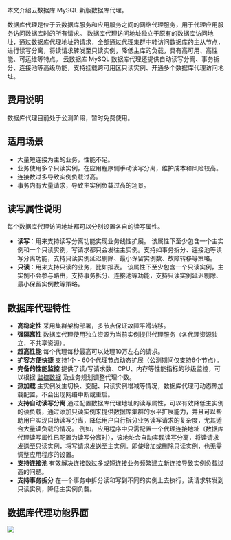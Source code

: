 本文介绍云数据库 MySQL 新版数据库代理。

数据库代理是位于云数据库服务和应用服务之间的网络代理服务，用于代理应用服务访问数据库时的所有请求。
数据库代理访问地址独立于原有的数据库访问地址，通过数据库代理地址的请求，全部通过代理集群中转访问数据库的主从节点，进行读写分离，将读请求转发至只读实例，降低主库的负载，具有高可用、高性能、可运维等特点。
云数据库 MySQL 数据库代理还提供自动读写分离、事务拆分、连接池等高级功能，支持挂载跨可用区只读实例、开通多个数据库代理访问地址。

## 费用说明
数据库代理目前处于公测阶段，暂时免费使用。

## 适用场景
- 大量短连接为主的业务，性能不足。
- 业务使用多个只读实例，在应用程序侧手动读写分离，维护成本和风险较高。
- 连接数过多导致实例负载过高。
- 事务内有大量请求，导致主实例负载过高的场景。

## 读写属性说明
每个数据库代理访问地址都可以分别设置各自的读写属性。
- **读写**：用来支持读写分离功能实现业务线性扩展。
该属性下至少包含一个主实例和一个只读实例，写请求都只会发往主实例。支持如事务拆分、连接池等读写分离功能，支持只读实例延迟剔除、最小保留实例数、故障转移等策略。
- **只读**：用来支持只读的业务，比如报表。
该属性下至少包含一个只读实例，主实例不会参与路由，支持事务拆分、连接池等功能，支持只读实例延迟剔除、最小保留实例数等策略。

## 数据库代理特性
- **高稳定性**
采用集群架构部署，多节点保证故障平滑转移。
- **强隔离性**
数据库代理使用独立资源为当前实例提供代理服务（各代理资源独立，不共享资源）。
- **超高性能**
每个代理每秒最高可以处理10万左右的请求。
- **扩容方便快捷**
支持1个 - 60个代理节点动态扩展（公测期间仅支持6个节点）。
- **完备的性能监控**
提供了读/写请求数、CPU、内存等性能指标的秒级监控，可以根据 [监控数据](https://cloud.tencent.com/document/product/236/82235) 及业务规划调整代理个数。
- **热加载**
主实例发生切换、变配、只读实例增减等情况，数据库代理可动态热加载配置，不会出现网络中断或重启。
- **支持自动读写分离**
通过配置数据库代理地址的读写属性，可以有效降低主实例的读负载，通过添加只读实例来提供数据库集群的水平扩展能力，并且可以帮助用户实现自助读写分离，降低用户自行拆分业务读写请求的复杂度，尤其适合大量读负载的情况。
例如，应用程序中只需配置一个代理连接地址（数据库代理读写属性已配置为读写分离时），该地址会自动实现读写分离，将读请求发送至只读实例，将写请求发送至主实例。即使增加或删除只读实例，也无需调整应用程序的设置。
- **支持连接池**
有效解决连接数过多或短连接业务频繁建立新连接导致实例负载过高的问题。
- **支持事务拆分**
在一个事务中拆分读和写到不同的实例上去执行，读请求转发到只读实例，降低主实例负载。

## 数据库代理功能界面
![](https://qcloudimg.tencent-cloud.cn/raw/00a52f1f316355aa11f580a8c1c4028c.png)

